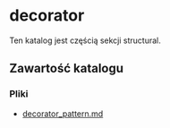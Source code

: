 # decorator

Ten katalog jest częścią sekcji structural.

## Zawartość katalogu

### Pliki

- [decorator_pattern.md](decorator_pattern.md)

